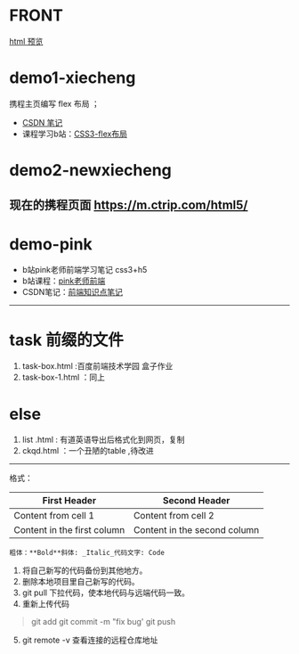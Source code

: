 # FRONT

[html 预览](https://htmlpreview.github.io/)


# demo1-xiecheng 
携程主页编写 flex 布局  ；
-  [CSDN 笔记](http://t.csdn.cn/naES0)
- 课程学习b站：[CSS3-flex布局](https://www.bilibili.com/video/BV1N54y1i7dG?p=12&vd_source=9d601459a3b282816969e39b91d0eb59)

# demo2-newxiecheng
现在的携程页面
https://m.ctrip.com/html5/
---

# demo-pink
- b站pink老师前端学习笔记 css3+h5
- b站课程：[pink老师前端](https://www.bilibili.com/video/BV14J4114768?p=1&vd_source=9d601459a3b282816969e39b91d0eb59)
- CSDN笔记：[前端知识点笔记](http://t.csdn.cn/Po4v9)
 
---
# task 前缀的文件
1. task-box.html  :百度前端技术学园 盒子作业
2. task-box-1.html ：同上

# else
1. list .html : 有道英语导出后格式化到网页，复制
2. ckqd.html ：一个丑陋的table ,待改进
---
格式：

First Header | Second Header
------------ | -------------
Content from cell 1 | Content from cell 2
Content in the first column | Content in the second column

    粗体：**Bold**斜体: _Italic_代码文字: Code

1. 将自己新写的代码备份到其他地方。
2. 删除本地项目里自己新写的代码。
3. git pull 下拉代码，使本地代码与远端代码一致。
4. 重新上传代码
> git add
git commit -m "fix bug'
git push
5. git remote -v 查看连接的远程仓库地址